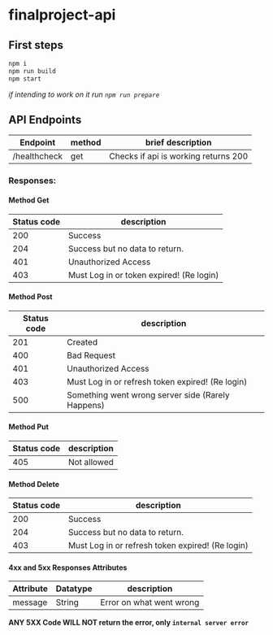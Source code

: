 # finalproject-api

## First steps

```bash
npm i
npm run build
npm start
```

_if intending to work on it run `npm run prepare`_

## API Endpoints

| Endpoint     | method | brief description                    |
| ------------ | ------ | ------------------------------------ |
| /healthcheck | get    | Checks if api is working returns 200 |

### Responses:

#### Method Get

| Status code | description                              |
| ----------- | ---------------------------------------- |
| 200         | Success                                  |
| 204         | Success but no data to return.           |
| 401         | Unauthorized Access                      |
| 403         | Must Log in or token expired! (Re login) |

#### Method Post

| Status code | description                                       |
| ----------- | ------------------------------------------------- |
| 201         | Created                                           |
| 400         | Bad Request                                       |
| 401         | Unauthorized Access                               |
| 403         | Must Log in or refresh token expired! (Re login)  |
| 500         | Something went wrong server side (Rarely Happens) |

#### Method Put

| Status code | description |
| ----------- | ----------- |
| 405         | Not allowed |

#### Method Delete

| Status code | description                                      |
| ----------- | ------------------------------------------------ |
| 200         | Success                                          |
| 204         | Success but no data to return.                   |
| 403         | Must Log in or refresh token expired! (Re login) |

#### 4xx and 5xx Responses Attributes

| Attribute | Datatype | description              |
| --------- | -------- | ------------------------ |
| message   | String   | Error on what went wrong |

**ANY 5XX Code WILL NOT return the error, only `internal server error`**
